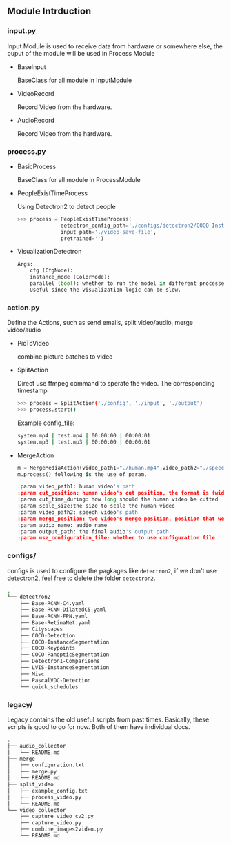 ## Module Intrduction

### input.py

Input Module is used to receive data from hardware or somewhere else, the ouput of the module will be used in Process Module

* BaseInput

  BaseClass for all module in InputModule

* VideoRecord

  Record Video from the hardware.

* AudioRecord

  Record Video from the hardware.

### process.py

* BasicProcess

  BaseClass for all module in ProcessModule

* PeopleExistTimeProcess

  Using Detectron2 to detect people

  ```python
  >>> process = PeopleExistTimeProcess(
                detectron_config_path='./configs/detectron2/COCO-InstanceSegmentation/mask_rcnn_R_50_C4_1x.yaml',
                input_path='./video-save-file',
                pretrained='')
  ```

* VisualizationDetectron

  ```python
  Args:
      cfg (CfgNode):
      instance_mode (ColorMode):
      parallel (bool): whether to run the model in different processes from visualization.
      Useful since the visualization logic can be slow.
  ```

### action.py

Define the Actions, such as send emails, split video/audio, merge video/audio

* PicToVideo

  combine picture batches to video

* SplitAction 

  Direct use ffmpeg command to sperate the video. The corresponding timestamp

  ```bash
  >>> process = SplitAction('./config', './input', './output')
  >>> process.start()
  ```

  Example config_file:

  ```bash
  system.mp4 | test.mp4 | 00:00:00 | 00:00:01
  system.mp3 | test.mp3 | 00:00:00 | 00:00:01
  ```

* MergeAction

  ```python
  m = MergeMediaAction(video_path1="./human.mp4",video_path2="./speech.mp4",audio_path="./audio.mp3", output_path="./output.mp4")
  m.process() following is the use of param.

  :param video_path1: human video's path
  :param cut_position: human video's cut position, the format is (width,height,x1,y1)
  :param cut_time_during: how long should the human video be cutted
  :param scale_size:the size to scale the human video
  :param video_path2: speech video's path
  :param merge_position: two video's merge position, position that we need to overlay (x1,y1)
  :param audio_name: audio name
  :param output_path: the final audio's output path
  :param use_configuration_file: whether to use configuration file 
  ```

### configs/
configs is used to configure the pagkages like `detectron2`, if we don't use 
detectron2, feel free to delete the folder `detectron2`.
```bash
.
└── detectron2
    ├── Base-RCNN-C4.yaml
    ├── Base-RCNN-DilatedC5.yaml
    ├── Base-RCNN-FPN.yaml
    ├── Base-RetinaNet.yaml
    ├── Cityscapes
    ├── COCO-Detection
    ├── COCO-InstanceSegmentation
    ├── COCO-Keypoints
    ├── COCO-PanopticSegmentation
    ├── Detectron1-Comparisons
    ├── LVIS-InstanceSegmentation
    ├── Misc
    ├── PascalVOC-Detection
    └── quick_schedules
```

### legacy/
Legacy contains the old useful scripts from past times. Basically, these
scripts is good to go for now. Both of them have individual docs.

```bash
.
├── audio_collector
│   └── README.md
├── merge
│   ├── configuration.txt
│   ├── merge.py
│   └── README.md
├── split_video
│   ├── example_config.txt
│   ├── process_video.py
│   └── README.md
└── video_collector
    ├── capture_video_cv2.py
    ├── capture_video.py
    ├── combine_images2video.py
    └── README.md
```
